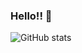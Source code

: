 ### Hello!! 🍧

<!--
**jessicajacelyn/jessicajacelyn** is a ✨ _special_ ✨ repository because its `README.md` (this file) appears on your GitHub profile.

Here are some ideas to get you started:

- 🔭 I’m currently working on ...
- 🌱 I’m currently learning ...
- 👯 I’m looking to collaborate on ...
- 🤔 I’m looking for help with ...
- 💬 Ask me about ...
- 📫 How to reach me: ...
- 😄 Pronouns: ...
- ⚡ Fun fact: ...
-->

<!-- <a href="https://github.com/anuraghazra/github-readme-stats">
  <img align="center" src="https://readme-stats-jessicajacelyn.vercel.app/api?username=jessicajacelyn&show_icons=true&theme=dracula&include_all_commits=true" />
</a>
<a href="https://github.com/anuraghazra/convoychat">
  <img align="center" src="https://readme-stats-jessicajacelyn.vercel.app/api/top-langs/?username=jessicajacelyn&layout=compact" />
</a> -->


![GitHub stats](https://readme-stats-jessicajacelyn.vercel.app/api?username=jessicajacelyn&show_icons=true&theme=dracula&include_all_commits=true)

<!-- ![Top Langs](https://readme-stats-jessicajacelyn.vercel.app/api/top-langs/?username=jessicajacelyn&layout=compact) -->
